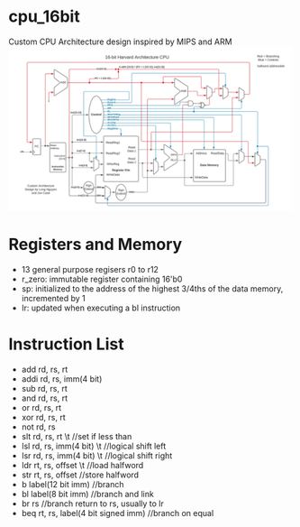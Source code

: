 # cpu_16bit
Custom CPU Architecture design inspired by MIPS and ARM
![alt text](https://github.com/lhn1703/cpu_16bit/blob/main/documentation/cpu_architecture.jpeg)

# Registers and Memory
- 13 general purpose regisers r0 to r12
- r_zero: immutable register containing 16'b0
- sp: initialized to the address of the highest 3/4ths of the data memory, incremented by 1
- lr: updated when executing a bl instruction

# Instruction List 
- add 	rd, rs, rt
- addi	rd, rs, imm(4 bit)
- sub  	rd, rs, rt
-	and	  rd, rs, rt
-	or	  rd, rs, rt
-	xor 	rd, rs, rt
-	not	  rd, rs
-	slt	  rd, rs, rt           \t           //set if less than
-	lsl	  rd, rs, imm(4 bit)     \t         //logical shift left
-	lsr	  rd, rs, imm(4 bit)       \t       //logical shift right
-	ldr	  rt, rs, offset             \t     //load halfword
-	str	  rt, rs, offset                  //store halfword
-	b	    label(12 bit imm)               //branch
-	bl	  label(8 bit imm)                //branch and link
-	br	  rs                              //branch return to rs, usually to lr
-	beq	  rt, rs, label(4 bit signed imm) //branch on equal
